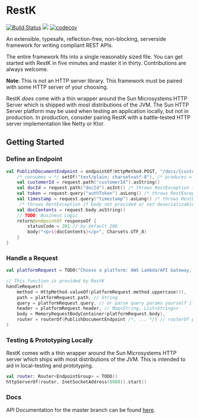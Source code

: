 # RestK
[![Build Status](https://app.travis-ci.com/duncpro/RestK.svg?token=Hs9i7xHmw7XfVHT1kBUx&branch=master)](https://app.travis-ci.com/duncpro/RestK)
[![](https://jitpack.io/v/duncpro/restk.svg)](https://jitpack.io/#duncpro/restk)
[![codecov](https://codecov.io/gh/duncpro/RestK/branch/master/graph/badge.svg?token=HEH1Q38EOD)](https://codecov.io/gh/duncpro/RestK)


An extensible, typesafe, reflection-free, non-blocking, serverside framework for writing compliant REST APIs.

The entire framework fits into a single reasonably sized file.
You can get started with RestK in five minutes and master it in thirty.
Contributions are always welcome.

**Note**: This is not an HTTP server library. This framework must be
paired with some HTTP server of your choosing. 

RestK *does*
come with a thin wrapper around the Sun Microsystems HTTP Server which is shipped
with most distributions of the JVM. The Sun HTTP Server platform may be used
when testing an application locally, but not in production.
In production, consider pairing RestK with a battle-tested HTTP server implementation
like Netty or Ktor. 

## Getting Started
### Define an Endpoint
```kotlin
val PublishDocumentEndpoint = endpointOf(HttpMethod.POST, "/docs/{customerId}/docs/{docId}",
    /* consumes = */ setOf("text/plain; charset=utf-8"), /* produces = */ setOf("text/html; charset-utf-8")) { request ->
    val customerId = request.path("customerId").asString()
    val docId = request.path("docId").asInt() /* throws RestException if not an integer */
    val token = request.query("authToken").asLong() /* throws RestException if query arg not provided or not long */
    val timestamp = request.query("timestamp").asLong() /* throws RestException if header value not provided or not long */
     /* throws RestException if body not provided or not deserializable to String of charset) */
    val docContents = request.body.asString()
    // TODO: Business Logic
    return@endpointOf responseOf {
        statusCode = 201 // by default 200
        body("<p>${docContents}</p>", Charsets.UTF_8)
    }
}
```
### Handle a Request
```kotlin
val platformRequest = TODO("Choose a platform: AWS Lambda/API Gateway, Undertow, etc.")

// This function is provided by RestK
handleRequest(
    method = HttpMethod.valueOf(platformRequest.method.uppercase()),
    path = platformRequest.path, // String
    query = platformRequest.query, // or parse query params yourself if not provided by platform
    header = platformRequest.header, // Map<String, List<String>>
    body = MemoryRequestBodyContainer(platformRequest.body),
    router = routerOf(PublishDocumentEndpoint /*, ... */) // routerOf provided by RestK
)
```

### Testing & Prototyping Locally
RestK comes with a thin wrapper around the Sun Microsystems HTTP server which ships with most distributions of the JVM.
This is intended to aid in local-testing and prototyping. 
```kotlin
val router: Router<EndpointGroup> = TODO()
httpServerOf(router, InetSocketAddress(8080)).start()
```

### Docs
API Documentation for the master branch can be found [here](https://duncpro.github.io/RestK/-rest-k/com.duncpro.restk/index.html).